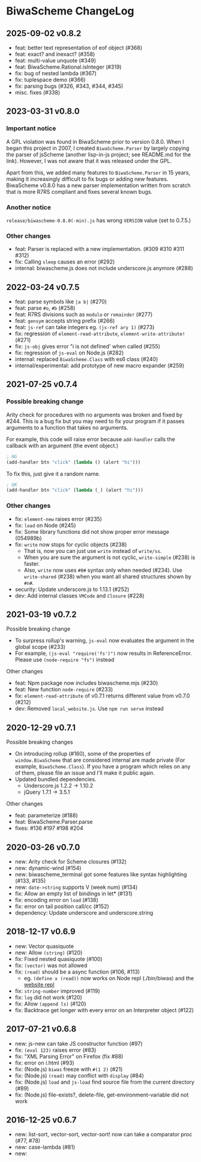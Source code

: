 # BiwaScheme ChangeLog

## 2025-09-02 v0.8.2

- feat: better text representation of eof object (#368)
- feat: exact? and inexact? (#358)
- feat: multi-value unquote (#349)
- feat: BiwaScheme.Rational.isInteger (#319)
- fix: bug of nested lambda (#367)
- fix: tuplespace demo (#366)
- fix: parsing bugs (#326, #343, #344, #345)
- misc. fixes (#338)

## 2023-03-31 v0.8.0

### Important notice

A GPL violation was found in BiwaScheme prior to version 0.8.0. When I began
this project  in 2007, I created `BiwaScheme.Parser` by largely copying the
parser of jsScheme (another lisp-in-js project; see README.md for the link).
However, I was not aware that it was released under the GPL.

Apart from this, we added many features to `BiwaScheme.Parser` in 15 years,
making it increasingly difficult to fix bugs or adding new features.
BiwaScheme v0.8.0 has a new parser implementation written from scratch
that is more R7RS compliant and fixes several known bugs.

### Another notice

`release/biwascheme-0.8.0(-min).js` has wrong `VERSION` value (set to 0.7.5.)

### Other changes

- feat: Parser is replaced with a new implementation. (#309 #310 #311 #312)
- fix: Calling `sleep` causes an error (#292)
- internal: biwascheme.js does not include underscore.js anymore (#288)

## 2022-03-24 v0.7.5

- feat: parse symbols like `|a b|` (#270)
- feat: parse `#o`, `#b` (#258)
- feat: R7RS divisions such as `modulo` or `remainder` (#277)
- feat: `gensym` accepts string prefix (#266)
- feat: `js-ref` can take integers eg. `(js-ref ary 1)` (#273)
- fix: regression of `element-read-attribute`, `element-write-attribute!` (#271)
- fix: `js-obj` gives error "i is not defined' when called (#255)
- fix: regression of `js-eval` on Node.js (#282)
- internal: replaced `BiwaScheme.Class` with es6 class (#240)
- internal/experimental: add prototype of new macro expander (#259)

## 2021-07-25 v0.7.4

### Possible breaking change

Arity check for procedures with no arguments was broken and fixed by #244. This is a bug fix but you may need to fix your program if it passes arguments to a function that takes no arguments.

For example, this code will raise error because `add-handler` calls the callback with an argument (the event object.)

```scheme
; NG
(add-handler btn "click" (lambda () (alert "hi")))
```

To fix this, just give it a random name.

```scheme
; OK
(add-handler btn "click" (lambda (_) (alert "hi")))
```

### Other changes

- fix: `element-new` raises error (#235)
- fix: `load` on Node (#245)
- fix: Some library functions did not show proper error message (054989b)
- fix: `write` now stops for cyclic objects (#238)
  - That is, now you can just use `write` instead of `write/ss`.
  - When you are sure the argument is not cyclic, `write-simple` (#238) is faster.
  - Also, `write` now uses `#0#` syntax only when needed (#234). Use `write-shared` (#238) when you want all shared structures shown by `#n#`.
- security: Update underscore.js to 1.13.1 (#252)
- dev: Add internal classes `VMCode` and `Closure` (#228)

## 2021-03-19 v0.7.2

Possible breaking change

- To surpress rollup's warning, `js-eval` now evaluates the argument in the global scope (#233)
- For example, `(js-eval "require('fs')")` now results in ReferenceError. Please use `(node-require "fs")` instead

Other changes

- feat: Npm package now includes biwascheme.mjs (#230)
- feat: New function `node-require` (#233)
- fix: `element-read-attribute` of v0.7.1 returns different value from v0.7.0 (#212)
- dev: Removed `local_website.js`. Use `npm run serve` instead

## 2020-12-29 v0.7.1

Possible breaking changes

- On introducing rollup (#160), some of the properties of `window.BiwaScheme`
  that are considered internal are made private (For example, `BiwaScheme.Class`).
  If you have a program which relies on any of them, please file an issue
  and I'll make it public again.
- Updated bundled dependencies.
  - Underscore.js 1.2.2 -> 1.10.2
  - jQuery 1.7.1 -> 3.5.1

Other changes

- feat: parameterize (#188)
- feat: BiwaScheme.Parser.parse
- fixes: #136 #197 #198 #204

## 2020-03-26 v0.7.0

  * new: Arity check for Scheme closures (#132)
  * new: dynamic-wind (#154)
  * new: biwascheme_terminal got some features like syntax highlighting (#133, #135)
  * new: `date->string` supports V (week num) (#134)
  * fix: Allow an empty list of bindings in let* (#131)
  * fix: encoding error on `load` (#138)
  * fix: error on tail position call/cc (#152)
  * dependency: Update underscore and underscore.string

## 2018-12-17 v0.6.9

  * new: Vector quasiquote
  * new: Allow `(string)` (#120)
  * fix: Fixed nested quasiquote (#100)
  * fix: `(vector)` was not allowed
  * fix: `(read)` should be a async function (#106, #113)
    - eg. `(define x (read))` now works on Node repl (./bin/biwas) and the [website repl](https://www.biwascheme.org)
  * fix: `string-number` improved (#119)
  * fix: `log` did not work (#120)
  * fix: Allow `(append ls)` (#120)
  * fix: Backtrace get longer with every error on an Interpreter object (#122)

## 2017-07-21 v0.6.8

  * new: js-new can take JS constructor function (#97)
  * fix: `(eval 123)` raises error (#83)
  * fix: "XML Parsing Error" on Firefox (fix #88)
  * fix: error on i.html (#93)
  * fix: (Node.js) `biwas` freeze with `#(1 2)` (#21)
  * fix: (Node.js) `(read)` may conflict with `display` (#84)
  * fix: (Node.js) `load` and `js-load` find source file from the current directory (#89)
  * fix: (Node.js) file-exists?, delete-file, get-environment-variable did not work

## 2016-12-25 v0.6.7

  * new: list-sort, vector-sort, vector-sort! now can take a comparator proc (#77, #78)
  * new: case-lambda (#81)
  * new: <script type="text/biwascheme"> also interpreted as Scheme program (#82)
  * fix: surpress deprecation warning for util.print on Node.js
  * fix: `BiwaScheme.define_scmfunc` was broken (#76)
  * fix: fixed error on `load` on Firefox (#79)
  * fix: element-toggle-class-name!, etc. shows deprecation warning unintentionally (#80)

## 2016-10-06 v0.6.6

  * new: string->number supports complex numbers (#72)
  * fix: fixed number predicates (eg. (complex? 1) now returns #t) (#70)
  * fix: fixed "BiwaScheme.Port.current_error.puts is not a function" (#75)
  * fix: error on defining a value based on itself (#74)
      ; eg.
      (define a 1)
      (define a (+ a 1))

## 2016-09-15 v0.6.5

  * new: complex numbers arithmetics (#69)
  * new: `readline` is supported on Node (#23)

## 2016-05-31 v0.6.4

  * new: R7RS promise (delay, force, delay-force, etc.)
  * change:
    - Add BiwaScheme.VERSION (BiwaScheme.Version is still available
      but deprecated)
    - `wait-for` returns event object instead of `#<undef>`

## 2015-12-25 v0.6.3

  * new:
    - macro `..` (expands to `js-invocation`)
  * change:
    - added `element-write-attribute!`, `element-add-class-name!`,
      `element-remove-class-name!`, `element-toggle-class-name!`
      and deprecated these without `!`
    - added `list->js-array`, `js-array->list`,
      `js-obj->alist`, `alist->js-obj` and deprecated
      `list-to-js-array`, etc.
  * Add reference http://www.biwascheme.org/doc/reference.html
  * Some bug fixes

## 2014-02-16  v0.6.2

  * change:
      - upgraded from jQuery 1.6.2 to 1.7.1
      - switched inspected strings to be double-quoted instead of single-quoted
      - define-record-type was defining mutator with wrong name like
        'set-book-name!', but fixed to define 'book-name-set!'
      - scoped assertion helpers to BiwaScheme (assert_string, etc)

  * new:
      - added stack traces to exceptions (GH #9)
      - Support hex character literals (eg. #\x41 => #\A) (GH #17)
      - $ and getelem functions can now take 1 or 2 arguments like in jQuery (second optional argument is the scope to search for the selector in)
      - functions and syntaxes:
        o element-has-class-name?, element-add-class-name (fixed),
          element-remove-class-name, element-toggle-class-name
          element-select
        o receive
        o remove-handler! (also, add-handler! now returns a reference to the handler function so that it can be passed to remove-handler!)
        o bitwise-* 
        o regexp-replace-all
        o vector-push! (= Array#push in JS)
      - Node:
        o js-load
        o BiwaScheme.run_file
        o underscore.js is available at BiwaScheme._, underscore.string at BiwaScheme._.str
        o srfi-98 get-environment-variable(s)

  * some bug fixes

## 2011-12-01  v0.6.1

  * fix: bin/biwas works on Node 0.6.x

  * change: do not raise error when null or undefined is returned
            from libfunc

  * new:
      - R6RS Enumerations
      - mutable hashtables
      - new functions
        - format (srfi-28)
        - write-char, with-output-to-port, call-with-string-output-port

  * new on Node:
    - One line program on command-line
      $ biwas -e "(print 'hello)"
    - REPL
      $ biwas   # (no arguments)
    - file-exists?, delete-file, command-line, exit
        (R6RS standard library chapter 9 and 10)

## 2011-11-22  v0.6.0

  * change: migrated from prototype.js to jQuery and underscore.js

  * change: argument for $ is passed to jQuery's $.
      old: ($ "foo")
      new: ($ "#foo")

  * new functions:
      list-copy
      console-log, console-debug, console-info,
        console-warn, console-error
      inc!, dec!
      dotimes
      js-function?

  * new demos:
      demo/raphaeljs/
      demo/chat_with_socketio_and_node/

## 2011-08-07  v0.5.7

  * new: install via npm ($ npm install biwascheme)
    it means you can do require('biwascheme') on Node
  * improve: added tuplespace/README
  * fix: element-write-attribute did not work

## 2011-07-07  v0.5.6

  * new: Node.js support! (try 'node bin/biwas a.scm')

## 2011-06-30  v0.5.5.2

  * new: list-sort/comp
  * fix: functions with multiple body exprs did not work

## 2010-12-25  v0.5.5.1

  * new: R6RS Records
  * bug fixes

## 2010-08-27  v0.5.4.2

  * fix: (let-values)
  * fix: (acos)
  * new: (gensym) returns random symbol
  * new: (string->number) parses flonum
  * new: BiwaScheme.GitCommit
    note: now sed is needed to compile biwascheme.js
